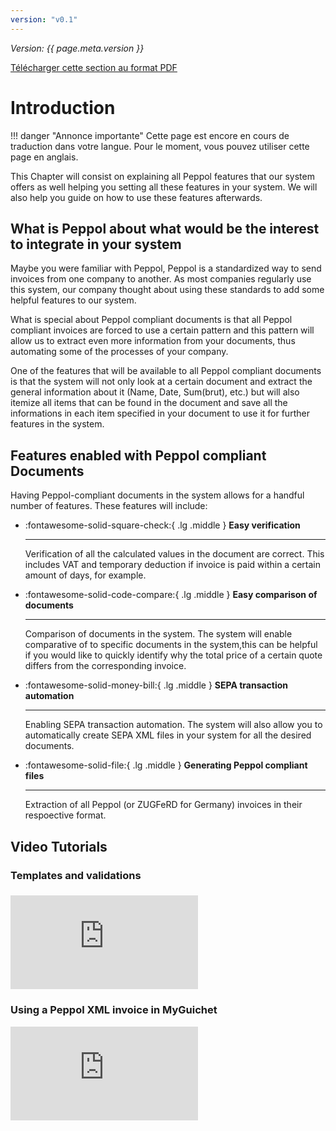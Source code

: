 ```yaml
---
version: "v0.1"
---
```


<span class="version-label">*Version: {{ page.meta.version }}*</span>

<div class="no-pdf">
  <a class="md-button print-button" href="../pdfs/fr/Peppol-Introduction.pdf" target="_blank">
    Télécharger cette section au format PDF
  </a>
</div>

# Introduction

!!! danger "Annonce importante"
    Cette page est encore en cours de traduction dans votre langue. Pour le moment, vous pouvez utiliser cette page en anglais.

This Chapter will consist on explaining all Peppol features that our
system offers as well helping you setting all these features in your
system. We will also help you guide on how to use these features
afterwards.

## What is Peppol about what would be the interest to integrate in your system

Maybe you were familiar with Peppol, Peppol is a standardized way to
send invoices from one company to another. As most companies regularly
use this system, our company thought about using these standards to add
some helpful features to our system.

What is special about Peppol compliant documents is that all Peppol
compliant invoices are forced to use a certain pattern and this pattern
will allow us to extract even more information from your documents, thus
automating some of the processes of your company.

One of the features that will be available to all Peppol compliant
documents is that the system will not only look at a certain document
and extract the general information about it (Name, Date, Sum(brut),
etc.) but will also itemize all items that can be found in the document
and save all the informations in each item specified in your document to
use it for further features in the system.

## Features enabled with Peppol compliant Documents

Having Peppol-compliant documents in the system allows for a handful
number of features. These features will include:

<div class="grid cards" markdown>

-   :fontawesome-solid-square-check:{ .lg .middle } __Easy verification__

    ---

    Verification of all the calculated values in the document are
    correct. This includes VAT and temporary deduction if invoice is
    paid within a certain amount of days, for example.    

-   :fontawesome-solid-code-compare:{ .lg .middle } __Easy comparison of documents__

    ---

    Comparison of documents in the system. The system will enable
    comparative of to specific documents in the system,this can be
    helpful if you would like to quickly identify why the total price of
    a certain quote differs from the corresponding invoice.
    
-   :fontawesome-solid-money-bill:{ .lg .middle } __SEPA transaction automation__

    ---

    Enabling SEPA transaction automation. The system will also allow you
    to automatically create SEPA XML files in your system for all the
    desired documents.

-   :fontawesome-solid-file:{ .lg .middle } __Generating Peppol compliant files__

    ---

    Extraction of all Peppol (or ZUGFeRD for Germany) invoices in
    their respoective format.

</div>

<div class="no-pdf">

<h2>Video Tutorials</h2>

<h3>Templates and validations<h3>

<div class = "responsive-video">

<iframe src="https://www.youtube.com/embed/lNJGSv49YfE?si=FzSBlISekvQkyVie" frameborder="0" allow="accelerometer; autoplay; clipboard-write; encrypted-media; gyroscope; picture-in-picture; web-share" referrerpolicy="strict-origin-when-cross-origin" allowfullscreen></iframe>

</div>

<h3>Using a Peppol XML invoice in MyGuichet</h3>

<div class = "responsive-video">

<iframe src="https://www.youtube.com/embed/UT8Y1BuAfcg?si=xDGsZVIdCWX7u1S-" frameborder="0" allow="accelerometer; autoplay; clipboard-write; encrypted-media; gyroscope; picture-in-picture; web-share" referrerpolicy="strict-origin-when-cross-origin" allowfullscreen></iframe>

</div>

</div>
